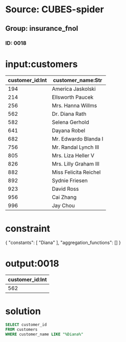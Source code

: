 # Source: CUBES-spider
## Group: insurance_fnol
### ID: 0018

# input:customers

| customer_id:Int | customer_name:Str |
|---|---|
| 194 | America Jaskolski |
| 214 | Ellsworth Paucek |
| 256 | Mrs. Hanna Willms |
| 562 | Dr. Diana Rath |
| 582 | Selena Gerhold |
| 641 | Dayana Robel |
| 682 | Mr. Edwardo Blanda I |
| 756 | Mr. Randal Lynch III |
| 805 | Mrs. Liza Heller V |
| 826 | Mrs. Lilly Graham III |
| 882 | Miss Felicita Reichel |
| 892 | Sydnie Friesen |
| 923 | David Ross |
| 956 | Cai Zhang |
| 996 | Jay Chou |

# constraint

{
  "constants": [
    "Diana"
  ],
  "aggregation_functions": []
}

# output:0018

| customer_id:Int |
|---|
| 562 |

# solution

```sql
SELECT customer_id
FROM customers
WHERE customer_name LIKE "%Diana%"
```
